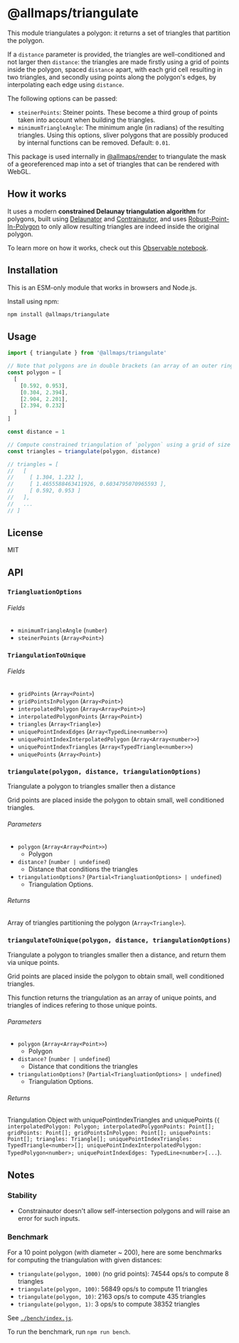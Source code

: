 # @allmaps/triangulate

This module triangulates a polygon: it returns a set of triangles that partition the polygon.

If a `distance` parameter is provided, the triangles are well-conditioned and not larger then `distance`: the triangles are made firstly using a grid of points inside the polygon, spaced `distance` apart, with each grid cell resulting in two triangles, and secondly using points along the polygon's edges, by interpolating each edge using `distance`.

The following options can be passed:

* `steinerPoints`: Steiner points. These become a third group of points taken into account when building the triangles.
* `minimumTriangleAngle`: The minimum angle (in radians) of the resulting triangles. Using this options, sliver polygons that are possibly produced by internal functions can be removed. Default: `0.01`.

This package is used internally in [@allmaps/render](../../packages/render/) to triangulate the mask of a georeferenced map into a set of triangles that can be rendered with WebGL.

## How it works

It uses a modern **constrained Delaunay triangulation algorithm** for polygons, built using [Delaunator](https://github.com/mapbox/delaunator) and [Contrainautor](https://github.com/kninnug/Constrainautor), and uses [Robust-Point-In-Polygon](https://github.com/mikolalysenko/robust-point-in-polygon/tree/master) to only allow resulting triangles are indeed inside the original polygon.

To learn more on how it works, check out this [Observable notebook](https://observablehq.com/d/efde1d04f1a9bc17).

## Installation

This is an ESM-only module that works in browsers and Node.js.

Install using npm:

```sh
npm install @allmaps/triangulate
```

## Usage

```js
import { triangulate } from '@allmaps/triangulate'

// Note that polygons are in double brackets (an array of an outer ring, and possibly inner rings if there are holes) and their rings are not round-trip (the first coordinate is not repeated at the and)
const polygon = [
  [
    [0.592, 0.953],
    [0.304, 2.394],
    [2.904, 2.201],
    [2.394, 0.232]
  ]
]

const distance = 1

// Compute constrained triangulation of `polygon` using a grid of size `distance`
const triangles = triangulate(polygon, distance)

// triangles = [
//   [
//     [ 1.304, 1.232 ],
//     [ 1.4655588463411926, 0.6034795070965593 ],
//     [ 0.592, 0.953 ]
//   ],
//   ...
// ]
```

## License

MIT

## API

### `TriangluationOptions`

###### Fields

* `minimumTriangleAngle` (`number`)
* `steinerPoints` (`Array<Point>`)

### `TriangulationToUnique`

###### Fields

* `gridPoints` (`Array<Point>`)
* `gridPointsInPolygon` (`Array<Point>`)
* `interpolatedPolygon` (`Array<Array<Point>>`)
* `interpolatedPolygonPoints` (`Array<Point>`)
* `triangles` (`Array<Triangle>`)
* `uniquePointIndexEdges` (`Array<TypedLine<number>>`)
* `uniquePointIndexInterpolatedPolygon` (`Array<Array<number>>`)
* `uniquePointIndexTriangles` (`Array<TypedTriangle<number>>`)
* `uniquePoints` (`Array<Point>`)

### `triangulate(polygon, distance, triangulationOptions)`

Triangulate a polygon to triangles smaller then a distance

Grid points are placed inside the polygon to obtain small, well conditioned triangles.

###### Parameters

* `polygon` (`Array<Array<Point>>`)
  * Polygon
* `distance?` (`number | undefined`)
  * Distance that conditions the triangles
* `triangulationOptions?` (`Partial<TriangluationOptions> | undefined`)
  * Triangulation Options.

###### Returns

Array of triangles partitioning the polygon (`Array<Triangle>`).

### `triangulateToUnique(polygon, distance, triangulationOptions)`

Triangulate a polygon to triangles smaller then a distance, and return them via unique points.

Grid points are placed inside the polygon to obtain small, well conditioned triangles.

This function returns the triangulation as an array of unique points, and triangles of indices refering to those unique points.

###### Parameters

* `polygon` (`Array<Array<Point>>`)
  * Polygon
* `distance?` (`number | undefined`)
  * Distance that conditions the triangles
* `triangulationOptions?` (`Partial<TriangluationOptions> | undefined`)
  * Triangulation Options.

###### Returns

Triangulation Object with uniquePointIndexTriangles and uniquePoints (`{ interpolatedPolygon: Polygon; interpolatedPolygonPoints: Point[]; gridPoints: Point[]; gridPointsInPolygon: Point[]; uniquePoints: Point[]; triangles: Triangle[]; uniquePointIndexTriangles: TypedTriangle<number>[]; uniquePointIndexInterpolatedPolygon: TypedPolygon<number>; uniquePointIndexEdges: TypedLine<number>[...`).

## Notes

### Stability

* Constrainautor doesn't allow self-intersection polygons and will raise an error for such inputs.

### Benchmark

For a 10 point polygon (with diameter ~ 200), here are some benchmarks for computing the triangulation with given distances:

* `triangulate(polygon, 1000)` (no grid points): 74544 ops/s to compute 8 triangles
* `triangulate(polygon, 100)`: 56849 ops/s to compute 11 triangles
* `triangulate(polygon, 10)`: 2163 ops/s to compute 435 triangles
* `triangulate(polygon, 1)`: 3 ops/s to compute 38352 triangles

See [`./bench/index.js`](`./bench/index.js`).

To run the benchmark, run `npm run bench`.
